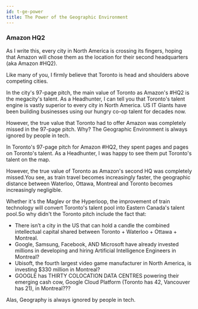 ```yaml
---
id: t-ge-power
title: The Power of the Geographic Environment
---
```


### Amazon HQ2

As I write this, every city in North America is crossing its fingers, hoping that Amazon will chose them as the location for their second headquarters (aka Amazon #HQ2).

Like many of you, I firmly believe that Toronto is head and shoulders above competing cities.

In the city's 97-page pitch, the main value of Toronto as Amazon's #HQ2 is the megacity's talent. As a Headhunter, I can tell you that Toronto's talent engine is vastly superior to every city in North America. US IT Giants have been building businesses using our hungry co-op talent for decades now.

However, the true value that Toronto had to offer Amazon was completely missed in the 97-page pitch. Why? The Geographic Environment is always ignored by people in tech.

In Toronto's 97-page pitch for Amazon #HQ2, they spent pages and pages on Toronto's talent. As a Headhunter, I was happy to see them put Toronto's talent on the map.

However, the true value of Toronto as Amazon's second HQ was completely missed.You see, as train travel becomes increasingly faster, the geographic distance between Waterloo, Ottawa, Montreal and Toronto becomes increasingly negligible. 

Whether it's the Maglev or the Hyperloop, the improvement of train technology will convert Toronto's talent pool into Eastern Canada's talent pool.So why didn't the Toronto pitch include the fact that:
- There isn’t a city in the US that can hold a candle the combined intellectual capital shared between Toronto + Waterloo + Ottawa + Montreal.
- Google, Samsung, Facebook, AND Microsoft have already invested millions in developing and hiring Artificial Intelligence Engineers in Montreal?
- Ubisoft, the fourth largest video game manufacturer in North America, is investing $330 million in Montreal?
- GOOGLE has THIRTY COLOCATION DATA CENTRES powering their emerging cash cow, Google Cloud Platform (Toronto has 42, Vancouver has 21), in Montreal???

Alas, Geography is always ignored by people in tech.
